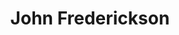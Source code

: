 ---
title: John Frederickson 
email: jfreder2@nd.edu
image: "/images/headshots/johnfrederickson.jpg"
description: Resident Assistant
weight: 8
params:
    hometown: "Peoria, IL"
    major: "Civil Engineering (Minor in Theology)"
    hobbies: "Rowing, Reading, Hiking"
    section: "3A"

social:
  - name: email
    icon: fa-regular fa-envelope
    link: mailto:jfreder2@nd.edu
---